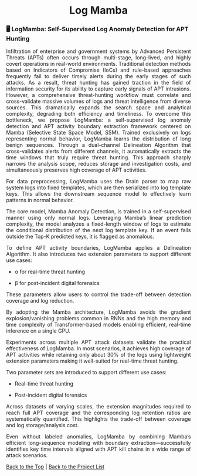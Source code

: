 <h1 align="center">
  <br />
  Log Mamba
  <br />

  ### 🖥️ LogMamba: Self-Supervised Log Anomaly Detection for APT Hunting

<p align="justify">Infiltration of enterprise and government systems by Advanced Persistent Threats (APTs) often occurs through multi-stage, long-lived, and highly covert operations in real-world environments. Traditional detection methods based on Indicators of Compromise (IoCs) and rule-based approaches frequently fail to deliver timely alerts during the early stages of such attacks. As a result, threat hunting has gained traction in the field of information security for its ability to capture early signals of APT intrusions.
However, a comprehensive threat-hunting workflow must correlate and cross-validate massive volumes of logs and threat intelligence from diverse sources. This dramatically expands the search space and analytical complexity, degrading both efficiency and timeliness.
To overcome this bottleneck, we propose LogMamba: a self-supervised log anomaly detection and APT activity boundary extraction framework centered on Mamba (Selective State Space Model, SSM). Trained exclusively on logs representing normal behavior, LogMamba learns the distribution of long benign sequences. Through a dual-channel Delineation Algorithm that cross-validates alerts from different channels, it automatically extracts the time windows that truly require threat hunting.
This approach sharply narrows the analysis scope, reduces storage and investigation costs, and simultaneously preserves high coverage of APT activities. </p>
<p align="justify"> 
For data preprocessing, LogMamba uses the Drain parser to map raw system logs into fixed templates, which are then serialized into log template keys. This allows the downstream sequence model to effectively learn patterns in normal behavior.</p>

<p align="justify"> The core model, Mamba Anomaly Detection, is trained in a self-supervised manner using only normal logs. Leveraging Mamba’s linear prediction complexity, the model analyzes a fixed-length window of logs to estimate the conditional distribution of the next log template key. If an event falls outside the Top-K predicted keys, it is flagged as anomalous.</p>

<p align="justify"> To define APT activity boundaries, LogMamba applies a Delineation Algorithm. It also introduces two extension parameters to support different use cases: </p>

- α for real-time threat hunting

- β for post-incident digital forensics

<p align="justify">These parameters allow users to control the trade-off between detection coverage and log reduction.</p>

<p align="justify">By adopting the Mamba architecture, LogMamba avoids the gradient explosion/vanishing problems common in RNNs and the high memory and time complexity of Transformer-based models enabling efficient, real-time inference on a single GPU.</p>

<p align="justify">
Experiments across multiple APT attack datasets validate the practical effectiveness of LogMamba. In most scenarios, it achieves high coverage of APT activities while retaining only about 30% of the logs using lightweight extension parameters making it well-suited for real-time threat hunting.</p>

<p align="justify">Two parameter sets are introduced to support different use cases:</p>

- Real-time threat hunting

- Post-incident digital forensics

<p align="justify">Across datasets of varying scales, the extension magnitudes required to reach full APT coverage and the corresponding log retention ratios are systematically quantified. This highlights the trade-off between coverage and log storage/analysis cost.</p>

<p align="justify">Even without labeled anomalies, LogMamba by combining Mamba’s efficient long-sequence modeling with boundary extraction—successfully identifies key time intervals aligned with APT kill chains in a wide range of attack scenarios.</p>


[Back to the Top](https://github.com/ntust-im-labyrinth/labyrinth/blob/GilvyThelmaProjectM/projects/logmamba/README.md#%EF%B8%8F-logmamba-self-supervised-log-anomaly-detection-for-apt-hunting) | [Back to the Project List](https://github.com/ntust-im-labyrinth/labyrinth/tree/GilvyThelmaProjectM/projects#----projects---colorbluelab-coloryellowy-oung--colororanger-estless-colorgreenin-colorredt-hreat-colororangeh-unting)
